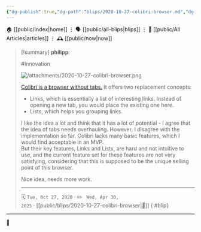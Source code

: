```yaml
---
{"dg-publish":true,"dg-path":"blips/2020-10-27-colibri-browser.md","dg-permalink":"2020/10/27/colibri-browser/","permalink":"/2020/10/27/colibri-browser/","title":"philipp @ 2020-10-27"}
---
```



<div class="transclusion internal-embed is-loaded"><div class="markdown-embed">




🏠 [[public/Index\|home]]  ⋮ 🗣️ [[public/all-blips\|blips]] ⋮  📝 [[public/All Articles\|articles]]  ⋮ 🕰️ [[public/now\|now]]


</div></div>


> [!summary] **philipp**:
>
> #Innovation
>
> ![/attachments/2020-10-27-colibri-browser.png](/img/user/attachments/2020-10-27-colibri-browser.png)
>
> [Colibri is a browser without tabs.](https://colibri.opqr.co/) It offers two
> replacement concepts:
>
> - Links, which is essentially a list of interesting links. Instead of opening a
> new tab, you would place the existing one here.
> - Lists, which helps you grouping links.
> 
> I like the idea a lot and think that it has a lot of potential - I agree that
> the idea of tabs needs overhauling. However, I disagree with the implementation
> so far. Colibri lacks many basic features, which I would find acceptable in an
> MVP.  
> But their key features, Links and Lists, are hard and not intuitive to use, and
> the current feature set for these features are not very satisfying, considering
> that this is supposed to be the unique selling point of this browser.
>
> Nice idea, needs more work.
> - - -
>
> 🗓️ <code>Tue, Oct 27, 2020</code>  · ✏️ <code> Wed, Apr 30, 2025</code>  · [[public/blips/2020-10-27-colibri-browser\|🔗]]
{ #blip}


- - -

 👾
